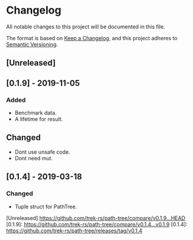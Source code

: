 # Changelog

All notable changes to this project will be documented in this file.

The format is based on [Keep a Changelog](https://keepachangelog.com/en/1.0.0/),
and this project adheres to [Semantic Versioning](https://semver.org/spec/v2.0.0.html).

## [Unreleased]

## [0.1.9] - 2019-11-05

### Added

- Benchmark data.
- A lifetime for result.

## Changed

- Dont use unsafe code.
- Dont need mut.

## [0.1.4] - 2019-03-18

### Changed

- Tuple struct for PathTree.

[Unreleased] https://github.com/trek-rs/path-tree/compare/v0.1.9...HEAD
[0.1.9]: https://github.com/trek-rs/path-tree/compare/v0.1.4...v0.1.9
[0.1.4]: https://github.com/trek-rs/path-tree/releases/tag/v0.1.4
